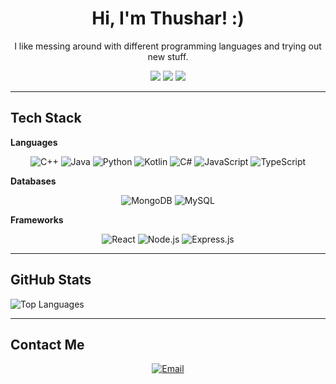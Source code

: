 <h1 align="center">Hi, I'm Thushar! :)</h1>

<p align="center">
I like messing around with different programming languages and trying out new stuff.
</p>

<p align="center">
<a href="https://www.linkedin.com/in/thushar-joji-5a47301b2/" target="_blank"><img src="https://img.shields.io/badge/LinkedIn-blue?style=for-the-badge&logo=linkedin&logoColor=white" /></a>
<a href="https://leetcode.com/u/thusharjoji1/" target="_blank"><img src="https://img.shields.io/badge/LeetCode-orange?style=for-the-badge&logo=leetcode&logoColor=white" /></a>
<a href="https://github.com/thushar003?tab=repositories" target="_blank"><img src="https://img.shields.io/badge/GitHub-181717?style=for-the-badge&logo=github&logoColor=white" /></a>
</p>

---

## Tech Stack

<b>Languages</b>
<p align="center"> <img src="https://img.shields.io/badge/C++-00599C?style=for-the-badge&logo=cplusplus&logoColor=white" alt="C++"/> <img src="https://img.shields.io/badge/Java-007396?style=for-the-badge&logo=java&logoColor=white" alt="Java"/> <img src="https://img.shields.io/badge/Python-3776AB?style=for-the-badge&logo=python&logoColor=white" alt="Python"/> <img src="https://img.shields.io/badge/Kotlin-7F52FF?style=for-the-badge&logo=kotlin&logoColor=white" alt="Kotlin"/> <img src="https://img.shields.io/badge/CSharp-239120?style=for-the-badge&logo=csharp&logoColor=white" alt="C#"/> <img src="https://img.shields.io/badge/JavaScript-F7DF1E?style=for-the-badge&logo=javascript&logoColor=black" alt="JavaScript"/> <img src="https://img.shields.io/badge/TypeScript-3178C6?style=for-the-badge&logo=typescript&logoColor=white" alt="TypeScript"/> </p>
<b>Databases</b>
<p align="center"> <img src="https://img.shields.io/badge/MongoDB-4EA94B?style=for-the-badge&logo=mongodb&logoColor=white" alt="MongoDB"/> <img src="https://img.shields.io/badge/MySQL-4479A1?style=for-the-badge&logo=mysql&logoColor=white" alt="MySQL"/> </p>
<b>Frameworks</b>
<p align="center"> <img src="https://img.shields.io/badge/React-61DAFB?style=for-the-badge&logo=react&logoColor=black" alt="React"/> <img src="https://img.shields.io/badge/Node.js-339933?style=for-the-badge&logo=nodedotjs&logoColor=white" alt="Node.js"/> <img src="https://img.shields.io/badge/Express.js-000000?style=for-the-badge&logo=express&logoColor=white" alt="Express.js"/> </p>

---

## GitHub Stats

<img src="https://github-readme-stats.vercel.app/api/top-langs/?username=thushar003&layout=compact&theme=tokyonight&hide_border=true" alt="Top Languages"/>
</p>

---

## Contact Me

<p align="center">
<a href="https://mail.google.com/mail/?view=cm&fs=1&to=thusharjoji2@gmail.com" target="_blank" onclick="if(!window.open('https://mail.google.com/mail/?view=cm&fs=1&to=thusharjoji2@gmail.com', '_blank')){window.location.href='mailto:thusharjoji2@gmail.com';}">
  <img src="https://img.shields.io/badge/Email-D14836?style=for-the-badge&logo=gmail&logoColor=white" alt="Email"/>
</a>
</p>
